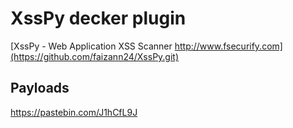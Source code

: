 # XssPy decker plugin

[XssPy - Web Application XSS Scanner http://www.fsecurify.com](https://github.com/faizann24/XssPy.git)

## Payloads

https://pastebin.com/J1hCfL9J
